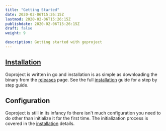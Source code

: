 ```yaml
---
title: "Getting Started"
date: 2020-02-06T15:26:15Z
lastmod: 2020-02-06T15:26:15Z
publishdate: 2020-02-06T15:26:15Z
draft: false
weight: 9

description: Getting started with goproject
---
```


## [Installation](./installation)

Goproject is written in go and installation is as simple as downloading the binary from the [releases](https://github.com/jjunqueira/goproject/releases) page.
See the full [installation](./installation) guide for a step by step guide.

## Configuration

Goproject is still in its infancy fo there isn't much configuration you need to do other than initialize it for the first time.
The initialization process is covered in the [installation](./installation) details.